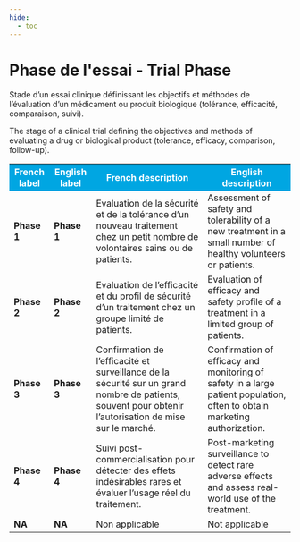 ```yaml
---
hide:
  - toc
---
```


# Phase de l'essai - Trial Phase
Stade d’un essai clinique définissant les objectifs et méthodes de l’évaluation d’un médicament ou produit biologique (tolérance, efficacité, comparaison, suivi).

The stage of a clinical trial defining the objectives and methods of evaluating a drug or biological product (tolerance, efficacy, comparison, follow-up).

<table>
  <tr BGCOLOR="#00a6e2">
    <th style="color:#FFFFFF;">French label</th>
    <th style="color:#FFFFFF;">English label</th>
    <th style="color:#FFFFFF;">French description</th>
    <th style="color:#FFFFFF;">English description</th>
  </tr>
  <tr>
    <td><b>Phase 1</b></td>
    <td><b>Phase 1</b></td>
    <td>Evaluation de la sécurité et de la tolérance d’un nouveau traitement chez un petit nombre de volontaires sains ou de patients.</td>
    <td>Assessment of safety and tolerability of a new treatment in a small number of healthy volunteers or patients.</td>
  </tr>
    <tr>
    <td><b>Phase 2</b></td>
    <td><b>Phase 2</b></td>
    <td>Evaluation de l’efficacité et du profil de sécurité d’un traitement chez un groupe limité de patients.</td>
    <td>Evaluation of efficacy and safety profile of a treatment in a limited group of patients. </td>
  </tr>
    <tr>
    <td><b>Phase 3</b></td>
    <td><b>Phase 3</b></td>
    <td>Confirmation de l’efficacité et surveillance de la sécurité sur un grand nombre de patients, souvent pour obtenir l’autorisation de mise sur le marché.</td>
    <td>Confirmation of efficacy and monitoring of safety in a large patient population, often to obtain marketing authorization.</td>
  </tr>
    <tr>
    <td><b>Phase 4</b></td>
    <td><b>Phase 4</b></td>
    <td>Suivi post-commercialisation pour détecter des effets indésirables rares et évaluer l’usage réel du traitement. </td>
    <td>Post-marketing surveillance to detect rare adverse effects and assess real-world use of the treatment.</td>
  </tr>
    <tr>
    <td><b>NA</b></td>
    <td><b>NA</b></td>
    <td>Non applicable</td>
    <td>Not applicable</td>
  </tr>
</table>